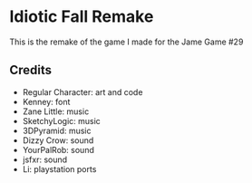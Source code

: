 
# Idiotic Fall Remake

This is the remake of the game I made for the Jame Game #29


## Credits

- Regular Character: art and code
- Kenney: font
- Zane Little: music
- SketchyLogic: music
- 3DPyramid: music
- Dizzy Crow: sound
- YourPalRob: sound
- jsfxr: sound
- Li: playstation ports
